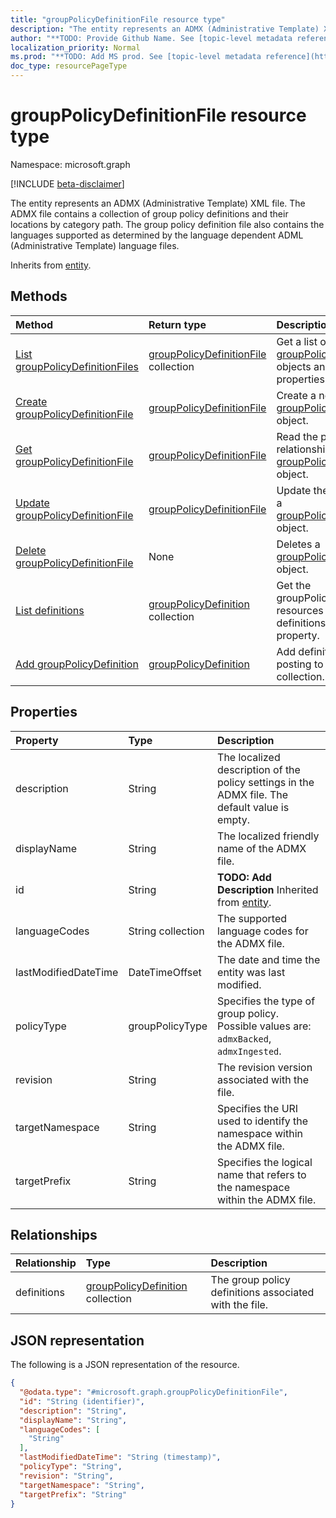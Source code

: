 ```yaml
---
title: "groupPolicyDefinitionFile resource type"
description: "The entity represents an ADMX (Administrative Template) XML file. The ADMX file contains a collection of group policy definitions and their locations by category path. The group policy definition file also contains the languages supported as determined by the language dependent ADML (Administrative Template) language files."
author: "**TODO: Provide Github Name. See [topic-level metadata reference](https://msgo.azurewebsites.net/add/document/guidelines/metadata.html#topic-level-metadata)**"
localization_priority: Normal
ms.prod: "**TODO: Add MS prod. See [topic-level metadata reference](https://msgo.azurewebsites.net/add/document/guidelines/metadata.html#topic-level-metadata)**"
doc_type: resourcePageType
---
```


# groupPolicyDefinitionFile resource type

Namespace: microsoft.graph

[!INCLUDE [beta-disclaimer](../../includes/beta-disclaimer.md)]

The entity represents an ADMX (Administrative Template) XML file. The ADMX file contains a collection of group policy definitions and their locations by category path. The group policy definition file also contains the languages supported as determined by the language dependent ADML (Administrative Template) language files.


Inherits from [entity](../resources/entity.md).

## Methods
|Method|Return type|Description|
|:---|:---|:---|
|[List groupPolicyDefinitionFiles](../api/grouppolicydefinitionfile-list.md)|[groupPolicyDefinitionFile](../resources/grouppolicydefinitionfile.md) collection|Get a list of the [groupPolicyDefinitionFile](../resources/grouppolicydefinitionfile.md) objects and their properties.|
|[Create groupPolicyDefinitionFile](../api/grouppolicydefinitionfile-create.md)|[groupPolicyDefinitionFile](../resources/grouppolicydefinitionfile.md)|Create a new [groupPolicyDefinitionFile](../resources/grouppolicydefinitionfile.md) object.|
|[Get groupPolicyDefinitionFile](../api/grouppolicydefinitionfile-get.md)|[groupPolicyDefinitionFile](../resources/grouppolicydefinitionfile.md)|Read the properties and relationships of a [groupPolicyDefinitionFile](../resources/grouppolicydefinitionfile.md) object.|
|[Update groupPolicyDefinitionFile](../api/grouppolicydefinitionfile-update.md)|[groupPolicyDefinitionFile](../resources/grouppolicydefinitionfile.md)|Update the properties of a [groupPolicyDefinitionFile](../resources/grouppolicydefinitionfile.md) object.|
|[Delete groupPolicyDefinitionFile](../api/grouppolicydefinitionfile-delete.md)|None|Deletes a [groupPolicyDefinitionFile](../resources/grouppolicydefinitionfile.md) object.|
|[List definitions](../api/grouppolicydefinitionfile-list-definitions.md)|[groupPolicyDefinition](../resources/grouppolicydefinition.md) collection|Get the groupPolicyDefinition resources from the definitions navigation property.|
|[Add groupPolicyDefinition](../api/grouppolicydefinitionfile-post-definitions.md)|[groupPolicyDefinition](../resources/grouppolicydefinition.md)|Add definitions by posting to the definitions collection.|

## Properties
|Property|Type|Description|
|:---|:---|:---|
|description|String|The localized description of the policy settings in the ADMX file. The default value is empty.|
|displayName|String|The localized friendly name of the ADMX file.|
|id|String|**TODO: Add Description** Inherited from [entity](../resources/entity.md).|
|languageCodes|String collection|The supported language codes for the ADMX file.|
|lastModifiedDateTime|DateTimeOffset|The date and time the entity was last modified.|
|policyType|groupPolicyType|Specifies the type of group policy. Possible values are: `admxBacked`, `admxIngested`.|
|revision|String|The revision version associated with the file.|
|targetNamespace|String|Specifies the URI used to identify the namespace within the ADMX file.|
|targetPrefix|String|Specifies the logical name that refers to the namespace within the ADMX file.|

## Relationships
|Relationship|Type|Description|
|:---|:---|:---|
|definitions|[groupPolicyDefinition](../resources/grouppolicydefinition.md) collection|The group policy definitions associated with the file.|

## JSON representation
The following is a JSON representation of the resource.
<!-- {
  "blockType": "resource",
  "keyProperty": "id",
  "@odata.type": "microsoft.graph.groupPolicyDefinitionFile",
  "baseType": "microsoft.graph.entity",
  "openType": false
}
-->
``` json
{
  "@odata.type": "#microsoft.graph.groupPolicyDefinitionFile",
  "id": "String (identifier)",
  "description": "String",
  "displayName": "String",
  "languageCodes": [
    "String"
  ],
  "lastModifiedDateTime": "String (timestamp)",
  "policyType": "String",
  "revision": "String",
  "targetNamespace": "String",
  "targetPrefix": "String"
}
```

